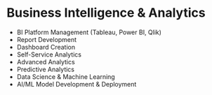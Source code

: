 # Business Intelligence & Analytics

- BI Platform Management (Tableau, Power BI, Qlik)
- Report Development
- Dashboard Creation
- Self-Service Analytics
- Advanced Analytics
- Predictive Analytics
- Data Science & Machine Learning
- AI/ML Model Development & Deployment